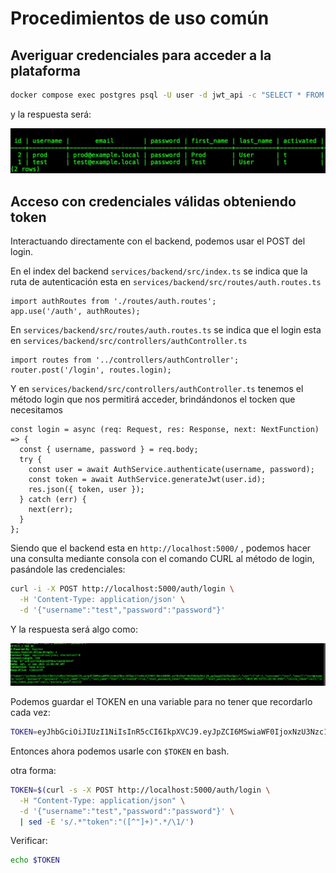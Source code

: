 # Procedimientos de uso común

## **Averiguar credenciales para acceder a la plataforma**

```bash
docker compose exec postgres psql -U user -d jwt_api -c "SELECT * FROM users;"
```

y la respuesta será:

![alt text](image.png)

## **Acceso con credenciales válidas obteniendo token**

Interactuando directamente con el backend, podemos usar el POST del login.

En el index del backend `services/backend/src/index.ts` se indica que la ruta de autenticación esta en `services/backend/src/routes/auth.routes.ts`

```tsx
import authRoutes from './routes/auth.routes';
app.use('/auth', authRoutes);
```

En `services/backend/src/routes/auth.routes.ts` se indica que el login esta en `services/backend/src/controllers/authController.ts`

```tsx
import routes from '../controllers/authController';
router.post('/login', routes.login);
```

Y en `services/backend/src/controllers/authController.ts` tenemos el método login que nos permitirá acceder, brindándonos el tocken que necesitamos

```tsx
const login = async (req: Request, res: Response, next: NextFunction) => {
  const { username, password } = req.body;
  try {
    const user = await AuthService.authenticate(username, password);
    const token = await AuthService.generateJwt(user.id);
    res.json({ token, user });
  } catch (err) {
    next(err);
  }
};
```

Siendo que el backend esta en `http://localhost:5000/` , podemos hacer una consulta mediante consola con el comando CURL al método de login, pasándole las credenciales:

```bash
curl -i -X POST http://localhost:5000/auth/login \
  -H 'Content-Type: application/json' \
  -d '{"username":"test","password":"password"}' 
```

Y la respuesta será algo como:

![alt text](image-1.png)

Podemos guardar el TOKEN en una variable para no tener que recordarlo cada vez:

```bash
TOKEN=eyJhbGciOiJIUzI1NiIsInR5cCI6IkpXVCJ9.eyJpZCI6MSwiaWF0IjoxNzU3Nzc1OTQwLCJleHAiOjE3NTc3Nzk1NDB9.axfQnI6yF-Bu41Dd4yXXcLZA_gpZwpgA23xO3wtQglc
```

Entonces ahora podemos usarle con `$TOKEN` en bash.

otra forma:

```bash
TOKEN=$(curl -s -X POST http://localhost:5000/auth/login \
  -H "Content-Type: application/json" \
  -d '{"username":"test","password":"password"}' \
  | sed -E 's/.*"token":"([^"]+)".*/\1/')
```

Verificar:

```bash
echo $TOKEN
```